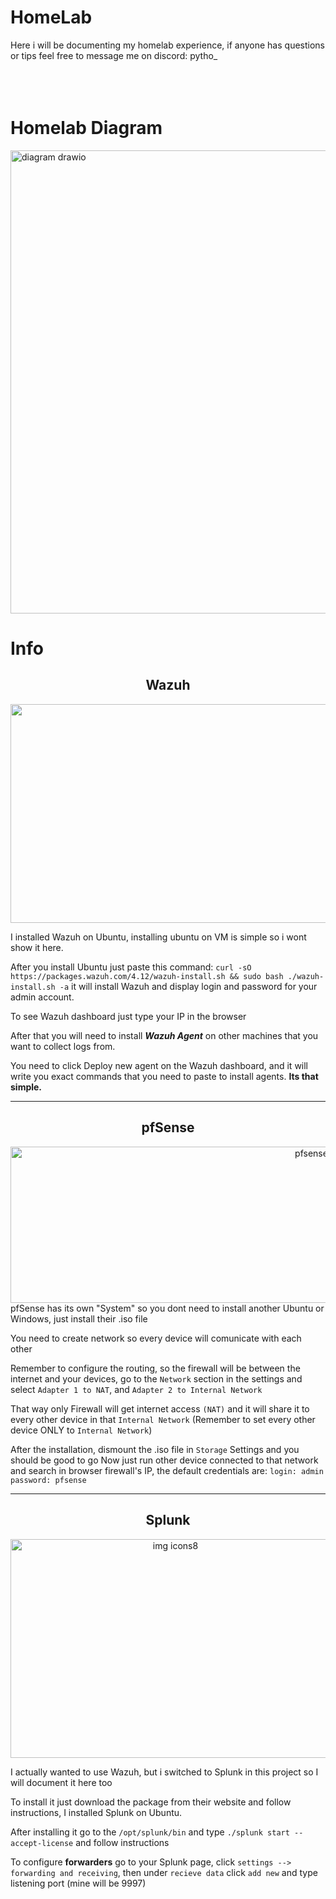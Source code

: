 # HomeLab

Here i will be documenting my homelab experience, if anyone has questions or tips feel free to message me on discord: pytho_
<br>
<br>
<br>
<br>
# Homelab Diagram
<img width="712" height="741" alt="diagram drawio" src="https://github.com/user-attachments/assets/bb35ccdd-f16a-4a2b-9e5e-4d4c1d87c967" />

# Info
<div align="center">
  <h2>Wazuh</h2>
  <img width="1400" height="350" src="https://github.com/user-attachments/assets/876d90d8-9969-434d-ab47-ac324be22ce6" />
</div>



I installed Wazuh on Ubuntu, installing ubuntu on VM is simple so i wont show it here. 


After you install Ubuntu just paste this command: ```curl -sO https://packages.wazuh.com/4.12/wazuh-install.sh && sudo bash ./wazuh-install.sh -a``` it will install Wazuh and display login and password for your admin account.

To see Wazuh dashboard just type your IP in the browser


After that you will need to install ***Wazuh Agent*** on other machines that you want to collect logs from.

You need to click Deploy new agent on the Wazuh dashboard, and it will write you exact commands that you need to paste to install agents. **Its that simple.**

---
<div align="center">
  <h2>pfSense</h2>
  <img width="1000" height="250" alt="pfsense-banner" src="https://github.com/user-attachments/assets/80a87c43-48cd-4a86-a692-34d7e51803d5" />
</div>
pfSense has its own "System" so you dont need to install another Ubuntu or Windows, just install their .iso file

You need to create network so every device will comunicate with each other

Remember to configure the routing, so the firewall will be between the internet and your devices, go to the `Network` section in the settings and select `Adapter 1 to NAT`, and `Adapter 2 to Internal Network`

That way only Firewall will get internet access `(NAT)` and it will share it to every other device in that `Internal Network` (Remember to set every other device ONLY to `Internal Network`)

After the installation, dismount the .iso file in `Storage` Settings and you should be good to go
Now just run other device connected to that network and search in browser firewall's IP, the default credentials are: `login: admin` `password: pfsense`


---
<div align="center">
  <h2>Splunk</h2>
  <img width="512" height="350" alt="img icons8" src="https://github.com/user-attachments/assets/c038753f-47cb-4bb9-9394-2de9c8ad8c85" />
</div>

I actually wanted to use Wazuh, but i switched to Splunk in this project so I will document it here too

To install it just download the package from their website and follow instructions, I installed Splunk on Ubuntu.

After installing it go to the `/opt/splunk/bin` and type `./splunk start --accept-license` and follow instructions

To configure **forwarders** go to your Splunk page, click `settings --> forwarding and receiving`, then under `recieve data` click `add new` and type listening port (mine will be 9997)
